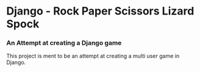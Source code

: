 <h1>Django - Rock Paper Scissors Lizard Spock</h1>

<h3> An Attempt at creating a Django game</h3>

<p>This project is ment to be an attempt at creating a multi user game in Django.</p>
